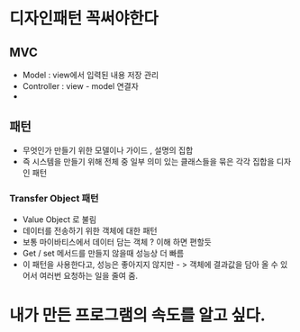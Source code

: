 # 디자인패턴 꼭써야한다




## MVC

 + Model :  view에서 입력된 내용 저장 관리
 + Controller : view - model 연결자
 + 





## 패턴 

 + 무엇인가 만들기 위한 모델이나 가이드 , 설명의 집합
 + 즉 시스템을 만들기 위해 전체 중 일부 의미 있는 클래스들을 묶은 각각 집합을 디자인 패턴


### Transfer Object 패턴 

 + Value Object 로 불림 
 + 데이터를 전송하기 위한 객체에 대한 패턴
 + 보통 마이바티스에서 데이터 담는 객체 ? 이해 하면 편할듯 
 + Get / set 메서드를 만들지 않을때 성능상 더 빠름 
 + 이 패턴을 사용한다고, 성능은 좋아지지 않지만 - > 객체에 결과값을 담아 올 수 있어서 여러번 요청하는 일을 줄여 줌.




# 내가 만든 프로그램의 속도를 알고 싶다.


 